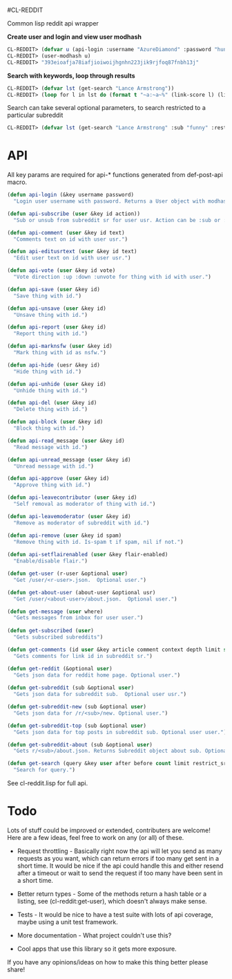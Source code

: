 #CL-REDDIT  

Common lisp reddit api wrapper


**Create user and login and view user modhash**  
    
```cl
CL-REDDIT> (defvar u (api-login :username "AzureDiamond" :password "hunter2"))
CL-REDDIT> (user-modhash u)
CL-REDDIT> "393eioafja78iafjioiwoijhgnhn223jik9rjfoq87fnbh13j"
```
    
**Search with keywords, loop through results**

```cl
CL-REDDIT> (defvar lst (get-search "Lance Armstrong"))
CL-REDDIT> (loop for l in lst do (format t "~a:~a~%" (link-score l) (link-title l)))
```
    
Search can take several optional parameters, to search restricted to a particular subreddit

```cl
CL-REDDIT> (defvar lst (get-search "Lance Armstrong" :sub "funny" :restrict_sr t))
```
    
API
===  

All key params are required for api-* functions generated from def-post-api macro.
```cl
(defun api-login (&key username password)  
  "Login user username with password. Returns a User object with modhash,cookie set.")   

(defun api-subscribe (user &key id action))  
  "Sub or unsub from subreddit sr for user usr. Action can be :sub or :unsub")  

(defun api-comment (user &key id text)  
  "Comments text on id with user usr.")  

(defun api-editusrtext (user &key id text)  
  "Edit user text on id with user usr.")  

(defun api-vote (user &key id vote)  
  "Vote direction :up :down :unvote for thing with id with user.")  

(defun api-save (user &key id)  
  "Save thing with id.")  

(defun api-unsave (user &key id)  
  "Unsave thing with id.")  

(defun api-report (user &key id)  
  "Report thing with id.")  

(defun api-marknsfw (user &key id)  
  "Mark thing with id as nsfw.")  

(defun api-hide (uesr &key id)  
  "Hide thing with id.")  

(defun api-unhide (user &key id)  
  "Unhide thing with id.")  

(defun api-del (user &key id)  
  "Delete thing with id.")  

(defun api-block (user &key id)  
  "Block thing with id.")  

(defun api-read_message (user &key id)  
  "Read message with id.")  

(defun api-unread_message (user &key id)  
  "Unread message with id.")  

(defun api-approve (user &key id)  
  "Approve thing with id.")  

(defun api-leavecontributor (user &key id)  
  "Self removal as moderator of thing with id.")  

(defun api-leavemoderator (user &key id)  
  "Remove as moderator of subreddit with id.")  

(defun api-remove (user &key id spam)  
  "Remove thing with id. Is-spam t if spam, nil if not.")  
 
(defun api-setflairenabled (user &key flair-enabled)  
  "Enable/disable flair.")  

(defun get-user (r-user &optional user)  
  "Get /user/<r-user>.json.  Optional user.")  

(defun get-about-user (about-user &optional usr)  
  "Get /user/<about-user>/about.json.  Optional user.")  

(defun get-message (user where)  
  "Gets messages from inbox for user user.")  
    
(defun get-subscribed (user)  
  "Gets subscribed subreddits")  

(defun get-comments (id user &key article comment context depth limit sort)  
  "Gets comments for link id in subreddit sr.")  

(defun get-reddit (&optional user)  
  "Gets json data for reddit home page. Optional user.")  
    
(defun get-subreddit (sub &optional user)  
  "Gets json data for subreddit sub.  Optional user usr.")  

(defun get-subreddit-new (sub &optional user)  
  "Gets json data for /r/<sub>/new. Optional user.")  

(defun get-subreddit-top (sub &optional user)  
  "Gets json data for top posts in subreddit sub. Optional user user.")  

(defun get-subreddit-about (sub &optional user)  
  "Gets r/<sub>/about.json. Returns Subreddit object about sub. Optional user.")  

(defun get-search (query &key user after before count limit restrict_sr show sort syntax time target sub)  
  "Search for query.")  
```

See cl-reddit.lisp for full api.


Todo
===

Lots of stuff could be improved or extended, contributers are welcome!  Here are a few ideas, feel free to work on any (or all)
of these.

* Request throttling - Basically right now the api will let you send as many requests as you want, which can return errors if too many
get sent in a short time.  It would be nice if the api could handle this and either resend after a timeout or wait to send
the request if too many have been sent in a short time.

* Better return types - Some of the methods return a hash table or a listing, see (cl-reddit:get-user), which doesn't always make sense.

* Tests - It would be nice to have a test suite with lots of api coverage, maybe using a unit test framework.

* More documentation - What project couldn't use this?

* Cool apps that use this library so it gets more exposure.


If you have any opinions/ideas on how to make this thing better please share!

    



